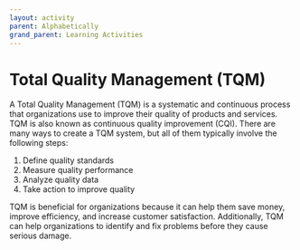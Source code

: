 ```yaml
---
layout: activity
parent: Alphabetically
grand_parent: Learning Activities
---
```


# Total Quality Management (TQM)

A Total Quality Management (TQM) is a systematic and continuous process that organizations use to improve their quality of products and services. TQM is also known as continuous quality improvement (CQI). There are many ways to create a TQM system, but all of them typically involve the following steps:

1. Define quality standards
2. Measure quality performance
3. Analyze quality data
4. Take action to improve quality 

TQM is beneficial for organizations because it can help them save money, improve efficiency, and increase customer satisfaction. Additionally, TQM can help organizations to identify and fix problems before they cause serious damage.
